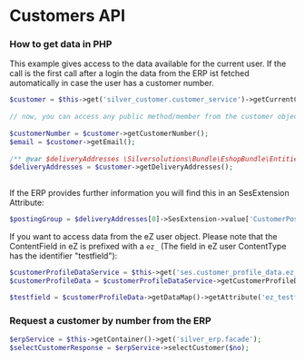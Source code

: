# Customers API

### How to get data in PHP

This example gives access to the data available for the current user. If the call is the first call after a login the data from the ERP ist fetched automatically in case the user has a customer number. 

``` php
$customer = $this->get('silver_customer.customer_service')->getCurrentCustomer();
 
// now, you can access any public method/member from the customer object, e.g.:
 
$customerNumber = $customer->getCustomerNumber();
$email = $customer->getEmail();
 
/** @var $deliveryAddresses \Silversolutions\Bundle\EshopBundle\Entities\Messages\Document\Party */
$deliveryAddresses = $customer->getDeliveryAddresses();
 
```

If the ERP provides further information you will find this in an SesExtension Attribute:

``` php
$postingGroup = $deliveryAddresses[0]->SesExtension->value['CustomerPostingGroup'];
```

If you want to access data from the eZ user object. Please note that the ContentField in eZ is prefixed with a `ez_` (The field in eZ user ContentType has the identifier "testfield"):

``` php
$customerProfileDataService = $this->get('ses.customer_profile_data.ez_erp');
$customerProfileData = $customerProfileDataService->getCustomerProfileData();

$testfield = $customerProfileData->getDataMap()->getAttribute('ez_testfield');
```

### Request a customer by number from the ERP

``` php
$erpService = $this->getContainer()->get('silver_erp.facade');
$selectCustomerResponse = $erpService->selectCustomer($no);
```
